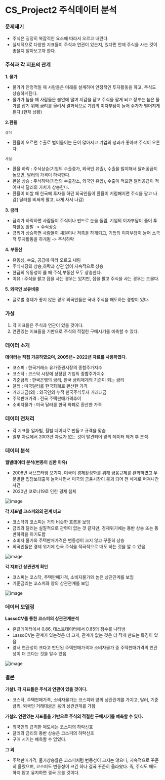 # CS_Project2 주식데이터 분석

### 문제제기
- 주식은 굉장히 복잡적인 요소에 따라서 오르고 내린다.
- 실제적으로 다양한 지표들이 주식과 연관이 있는지, 있다면 언제 주식을 사는 것이 좋을지 알아보고자 한다.

### 주식과 각 지표의 관계
**1. 물가**
- 물가가 안정적일 때 사람들은 미래를 설계하며 안정적인 투자활동을 하고, 주식도 상승하게된다.
- 물가가 높을 때 사람들은 불안에 떨며 지갑을 닫고 주식을 팔게 되고 정부는 높은 물가를 잡기 위해 금리를 올려서 결과적으로 기업의 이자부담이 늘어 주가가 떨어지게 된다.(현재 상황)

**2.환율**   

`상식`    
- 환율이 오르면 수출로 벌어들이는 돈이 많아지고 기업의 성과가 좋아져 주식이 오른다.  

`사실`
- 환율 하락 : 주식상승(기업의 수출증가, 외국인 유출), 수출을 많이해서 달러공급이 높으면, 달러의 가격이 하락한다.     
- 환율 상승 : 주식하락(기업의 수출감소, 외국인 유입), 수출이 적으면 달러공급이 적어져서 달러의 가치가 상승한다.      
- 환율이 비쌀 때 한국에 투자를 하던 외국인들이 환율이 저렴해지면 주식을 팔고 나감( 달러를 비싸게 팔고, 싸게 사서 나감)   

**3. 금리**
- 금리가 하락하면 사람들이 주식이나 펀드로 눈을 돌림, 기업의 이자부담이 줄어 투자활동 활발 -> 주식상승
- 금리가 상승하면 사람들이 채권이나 저축을 하게되고, 기업의 이자부담이 늘어 소극적 투자활동을 하게됨 -> 주식하락

**4. 부동산**
- 유동성, 수요, 공급에 따라 오르고 내림
- 주식시장의 상승,하락과 상관 없이 지속적으로 상승
- 현금의 유동성이 클 때 주식,부동산 모두 상승한다.
- 이유 : 주식을 팔고 집을 사는 경우는 있지만, 집을 팔고 주식을 사는 경우는 드물다.

**5. 외국인 보유비중**
- 글로벌 경제가 좋지 않은 경우 외국인들은 국내 주식을 매도하는 경향이 있다.

### 가설
1. 각 지표들은 주식과 연관이 있을 것이다.
2. 연관있는 지표들을 기반으로 주식의 적절한 구매시기를 예측할 수 있다.

### 데이터 소개
**데이터는 직접 가공하였으며, 2005년~ 2022년 자료를 사용하였다.**
- 코스피 : 한국거래소 유가증권시장의 종합주가지수
- 코스닥 : 코스닥 시장에 상장된 기업의 종합주가지수
- 기준금리 : 한국은행의 금리, 한국 금리체계의 기준이 되는 금리
- 달러 : 미국달러를 한국화폐로 환산한 가격
- 거래대금(외) : 외국인의 누적 한국주식투자 거래대금
- 주택판매가격 : 전국 주택판매가격추이
- 소비자물가 : 미국 달러를 한국 화폐로 환산한 가격

### 데이터 전처리
- 각 지표를 일자별, 월별 데이터로 만들고 규격을 맞춤
- 일부 자료에서 2003년 자료가 없는 것이 발견되어 앞의 데이터 제거 후 분석

### 데이터 분석
**월별데이터 분석(변동이 심한 이유)**
- 2008년 서브프라임 모기지, 미국이  경제활성화를 위해 금융규제를 완화하였고 무분별한 집담보대출이 늘어나면서 미국의 금융시장이 붕괴 되어 전 세계로 퍼져나간 사건
- 2020년 코로나19로 인한 경제 침체

![image](https://user-images.githubusercontent.com/110000734/225685117-1ff19170-45b5-492f-b197-923e36248581.png)

**각 지표별 코스피와의 관계 비교**
- 코스닥과 코스피는 거의 비슷한 흐름을 보임
- 금리와 달러는 실질적으로 관련이 없는 것 같지만, 경제위기에는 동반 상승 또는 동반하락을 하기도함
- 소비자 물가와 주택판매가격은 변동성이 크지 않고 꾸준히 상승
- 외국인들은 경제 위기에 한국 주식을 적극적으로 매도 하는 것을 알 수 있음

![image](https://user-images.githubusercontent.com/110000734/225685482-affdd572-8d45-4c00-8255-2f02ac257e99.png)

**각 지표간 상관관계 확인**
- 코스피는 코스닥, 주택판매가격, 소비자물가와 높은 상관관계를 보임
- 기준금리는 코스피와 양의 상관관계를 보임

![image](https://user-images.githubusercontent.com/110000734/225685551-5f63649d-394e-4ee0-966a-5c2afde3de17.png)

### 데이터 모델링
**LassoCV를 통한 코스피의 상관관계분석**
- 훈련데이터에서 0.86, 테스트데이터에서 0.85의 점수를 나타냄 
- LassoCV는 관계가 있는것은 더 크게, 관계가 없는 것은 더 작게 만드는 특징이 있음
- 앞서 연관성이 크다고 판단된 주택판매가격과 소비자물가 중  주택판매가격의 연관성이 더 크다는 것을 알수 있음

![image](https://user-images.githubusercontent.com/110000734/225685623-3b7979c5-ccab-4906-9e94-4982a4e180c3.png)

### 결론

**가설1. 각 지표들은 주식과 연관이 있을 것이다.**
- 코스닥, 주택판매가격, 소비자물가는 코스피와 양의 상관관계를 가지고, 달러, 기준금리, 외국인 거래대금은 음의 상관관계를 가짐

**가설2. 연관있는 지표들을 기반으로 주식의 적절한 구매시기를 예측할 수 있다.**
- 외국인의 급격한 매도세는 코스피의 하락신호 
- 달러와 금리의 동반 상승은 코스피의 하락신호
- 구매 시기는 예측할 수 없었다.

**그 외**
- 주택판매가격, 물가상승률은 코스피처럼 변동성이 크지는 않으나, 지속적으로 꾸준히 올랐으며, 코스피도 변동성이 크긴 하나 결국 꾸준히 올라왔다. 즉, 주식도 매도하지 않고 유지하면 결국 오를 것이다.

